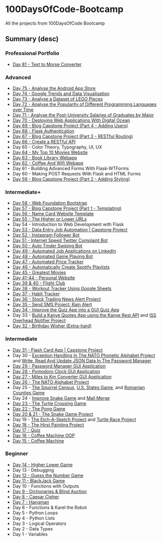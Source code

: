 # 100DaysOfCode-Bootcamp
All the projects from 100DaysOfCode Bootcamp

## Summary (desc)
### Professional Portfolio
* [Day 81 - Text to Morse Converter](https://github.com/adrianurdar/Professional-Portfolio/tree/main/01-Text-to-Morse-Converter)

### Advanced
* [Day 75 - Analyse the Android App Store](https://github.com/adrianurdar/100DaysOfCode-Bootcamp/tree/main/Day-075)
* [Day 74 - Google Trends and Data Visualisation](https://github.com/adrianurdar/100DaysOfCode-Bootcamp/tree/main/Day-074)
* [Day 73 - Analyse a Dataset of LEGO Pieces](https://github.com/adrianurdar/100DaysOfCode-Bootcamp/tree/main/Day-073)
* [Day 72 - Analyse the Popularity of Different Programming Languages over Time](https://github.com/adrianurdar/100DaysOfCode-Bootcamp/tree/main/Day-072)
* [Day 71 - Analyse the Post-University Salaries of Graduates by Major](https://github.com/adrianurdar/100DaysOfCode-Bootcamp/tree/main/Day-071)
* [Day 70 - Deploying Web Applications With Digital Ocean](https://adrian-flask-blog.herokuapp.com/)
* [Day 69 - Blog Capstone Project (Part 4 - Adding Users)](https://github.com/adrianurdar/100DaysOfCode-Bootcamp/tree/main/Day-069)
* [Day 68 - Flask Authentication](https://github.com/adrianurdar/100DaysOfCode-Bootcamp/tree/main/Day-068)
* [Day 67 - Blog Capstone Project (Part 3 - RESTful Routing)](https://github.com/adrianurdar/100DaysOfCode-Bootcamp/tree/main/Day-067)
* [Day 66 - Create a RESTful API](https://github.com/adrianurdar/100DaysOfCode-Bootcamp/tree/main/Day-066)
* Day 65 - Color Theory, Typography, UI, UX
* [Day 64 - My Top 10 Movies Website](https://github.com/adrianurdar/100DaysOfCode-Bootcamp/tree/main/Day-064)
* [Day 63 - Book Library Webapp](https://github.com/adrianurdar/100DaysOfCode-Bootcamp/tree/main/Day-063)
* [Day 62 - Coffee And Wifi Webapp](https://github.com/adrianurdar/100DaysOfCode-Bootcamp/tree/main/Day-062)
* Day 61 - Building Advanced Forms With Flask-WTForms
* Day 60 - Making POST Requests With Flask and HTML Forms
* [Day 59 - Blog Capstone Project (Part 2 - Adding Styling)](https://github.com/adrianurdar/100DaysOfCode-Bootcamp/tree/main/Day-059)

### Intermediate+
* [Day 58 - Web Foundation Bootstrap](https://github.com/adrianurdar/100DaysOfCode-Bootcamp/tree/main/Day-058)
* [Day 57 - Blog Capstone Project (Part 1 - Templating)](https://github.com/adrianurdar/100DaysOfCode-Bootcamp/tree/main/Day-057)
* [Day 56 - Name Card Website Template](https://github.com/adrianurdar/100DaysOfCode-Bootcamp/tree/main/Day-056)
* [Day 55 - The Higher or Lower URLs](https://github.com/adrianurdar/100DaysOfCode-Bootcamp/tree/main/Day-055)
* Day 54 - Introduction to Web Development with Flask
* [Day 53 - Data Entry Job Automation | Capstone Project](https://github.com/adrianurdar/100DaysOfCode-Bootcamp/tree/main/Day-053)
* [Day 52 - Instagram Follower Bot](https://github.com/adrianurdar/100DaysOfCode-Bootcamp/tree/main/Day-052)
* [Day 51 - Internet Speed Twitter Complaint Bot](https://github.com/adrianurdar/100DaysOfCode-Bootcamp/tree/main/Day-051)
* [Day 50 - Auto Tinder Swiping Bot](https://github.com/adrianurdar/100DaysOfCode-Bootcamp/tree/main/Day-050)
* [Day 49 - Automated Job Applications on LinkedIn](https://github.com/adrianurdar/100DaysOfCode-Bootcamp/tree/main/Day-049)
* [Day 48 - Automated Game Playing Bot](https://github.com/adrianurdar/100DaysOfCode-Bootcamp/tree/main/Day-048)
* [Day 47 - Automated Price Tracker](https://github.com/adrianurdar/100DaysOfCode-Bootcamp/tree/main/Day-047)
* [Day 46 - Automatically Create Spotify Playlists](https://github.com/adrianurdar/100DaysOfCode-Bootcamp/tree/main/Day-046)
* [Day 45 - Greatest Movies](https://github.com/adrianurdar/100DaysOfCode-Bootcamp/tree/main/Day-045)
* [Day 41-44 - Personal Website](https://adiurdar.com)
* [Day 39 & 40 - Flight Club](https://github.com/adrianurdar/100DaysOfCode-Bootcamp/tree/main/Day-039-040)
* [Day 38 - Workout Tracker Using Google Sheets](https://github.com/adrianurdar/100DaysOfCode-Bootcamp/tree/main/Day-038)
* [Day 37 - Habit Tracker](https://github.com/adrianurdar/100DaysOfCode-Bootcamp/tree/main/Day-037)
* [Day 36 - Stock Trading News Alert Project](https://github.com/adrianurdar/100DaysOfCode-Bootcamp/tree/main/Day-036)
* [Day 35 - Send SMS Project: Rain Alert](https://github.com/adrianurdar/100DaysOfCode-Bootcamp/tree/main/Day-035)
* [Day 34 - Improve the Quiz App into a GUI Quiz App](https://github.com/adrianurdar/100DaysOfCode-Bootcamp/tree/main/Day-034)
* Day 33 - [Build a Kanye Quotes App using the Kanye Rest API](https://github.com/adrianurdar/100DaysOfCode-Bootcamp/tree/main/Day-033/Kanye-Quotes-App) and [ISS Overhead Notifier Project](https://github.com/adrianurdar/100DaysOfCode-Bootcamp/tree/main/Day-033/ISS-Overhead-Notifier-Project)
* [Day 32 - Birthday Wisher (Extra-hard)](https://github.com/adrianurdar/100DaysOfCode-Bootcamp/tree/main/Day-032)

### Intermediate
* [Day 31 - Flash Card App | Capstone Project](https://github.com/adrianurdar/100DaysOfCode-Bootcamp/tree/main/Day-031)
* Day 30 - [Exception Handling In The NATO Phonetic Alphabet Project](https://github.com/adrianurdar/100DaysOfCode-Bootcamp/tree/main/Day-030/Exception-Handling-In-The-NATO-Phonetic-Alphabet-Project) and [Write, Read And Update JSON Data In The Password Manager](https://github.com/adrianurdar/100DaysOfCode-Bootcamp/tree/main/Day-030/Write-Read-And-Update-JSON-Data-In-The-Password-Manager)
* [Day 29 - Password Manager GUI Application](https://github.com/adrianurdar/100DaysOfCode-Bootcamp/tree/main/Day-029)
* [Day 28 - Pomodoro Clock GUI Application](https://github.com/adrianurdar/100DaysOfCode-Bootcamp/tree/main/Day-028)
* [Day 27 - Miles to Km Converter GUI Application](https://github.com/adrianurdar/100DaysOfCode-Bootcamp/tree/main/Day-027)
* [Day 26 - The NATO Alphabet Project](https://github.com/adrianurdar/100DaysOfCode-Bootcamp/tree/main/Day-026)
* Day 25 - [The Squirrel Census](https://github.com/adrianurdar/100DaysOfCode-Bootcamp/tree/main/Day-025/Squirrel-Census), [U.S. States Game](https://github.com/adrianurdar/100DaysOfCode-Bootcamp/tree/main/Day-025/US-States-Game), and [Romanian Counties Game](https://github.com/adrianurdar/100DaysOfCode-Bootcamp/tree/main/Day-025/Romanian-Counties-Game)
* Day 24 - [Improve Snake Game](https://github.com/adrianurdar/100DaysOfCode-Bootcamp/tree/main/Day-024/Snake) and [Mail Merge](https://github.com/adrianurdar/100DaysOfCode-Bootcamp/tree/main/Day-024/Mail-Merge)
* [Day 23 - The Turtle Crossing Game](https://github.com/adrianurdar/100DaysOfCode-Bootcamp/tree/main/Day-023)
* [Day 22 - The Pong Game](https://github.com/adrianurdar/100DaysOfCode-Bootcamp/tree/main/Day-022)
* [Day 20 & 21 - The Snake Game Project](https://github.com/adrianurdar/100DaysOfCode-Bootcamp/tree/main/Day-020-021/)
* Day 19 - [The Etch-A-Sketch Project](https://github.com/adrianurdar/100DaysOfCode-Bootcamp/tree/main/Day-019/Etch-A-Sketch) and [Turtle Race Project](https://github.com/adrianurdar/100DaysOfCode-Bootcamp/tree/main/Day-019/Turtle-Race)
* [Day 18 - The Hirst Painting Project](https://github.com/adrianurdar/100DaysOfCode-Bootcamp/tree/main/Day-018)
* [Day 17 - Quiz](https://github.com/adrianurdar/100DaysOfCode-Bootcamp/tree/main/Day-017)
* [Day 16 - Coffee Machine OOP](https://github.com/adrianurdar/100DaysOfCode-Bootcamp/tree/main/Day-016)
* [Day 15 - Coffee Machine](https://github.com/adrianurdar/100DaysOfCode-Bootcamp/tree/main/Day-015)

### Beginner
* [Day 14 - Higher Lower Game](https://github.com/adrianurdar/100DaysOfCode-Bootcamp/tree/main/Day-014)
* Day 13 - Debugging
* [Day 12 - Guess the Number Game](https://github.com/adrianurdar/100DaysOfCode-Bootcamp/blob/main/Day-012/guess-the-number.py)
* [Day 11 - BlackJack Game](https://github.com/adrianurdar/100DaysOfCode-Bootcamp/blob/main/Day-011/blackjack-project.py)
* Day 10 - Functions with Outputs
* [Day 9 - Dictionaries & Blind Auction](https://github.com/adrianurdar/100DaysOfCode-Bootcamp/tree/main/Day-009)
* [Day 8 - Caesar Cipher](https://github.com/adrianurdar/100DaysOfCode-Bootcamp/tree/main/Day-008)
* [Day 7 - Hangman](https://github.com/adrianurdar/100DaysOfCode-Bootcamp/tree/main/Day-007)
* Day 6 - Functions & Karel the Robot
* Day 5 - Python Loops
* Day 4 - Python Lists
* Day 3 - Logical Operators
* Day 2 - Data Types
* Day 1 - Variables
